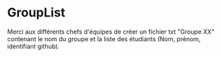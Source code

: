 # GroupList

Merci aux différents chefs d'équipes de créer un fichier txt "Groupe XX" contenant le nom du groupe et la liste des étudiants (Nom, prénom, identifiant github).
